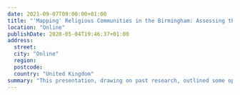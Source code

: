 ```yaml
---
date: 2021-09-07T09:00:00+01:00
title: "'Mapping' Religious Communities in the Birmingham: Assessing the Options"
location: "Online"
publishDate: 2020-05-04T19:46:37+01:00
address:
  street:
  city: "Online"
  region:
  postcode:
  country: "United Kingdom"
summary: "This presentation, drawing on past research, outlined some options for a steering group which manages the Birmingham Faiths Map. Slides can be accessed here: [https://jeremykidwell.info/slides/presentation-20210907-brum_church_mapping]"
---
```


